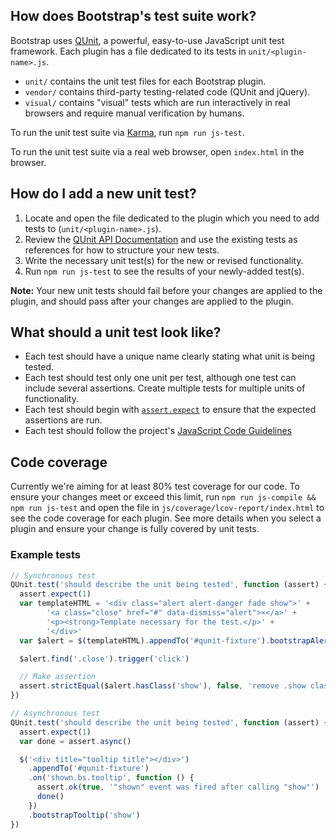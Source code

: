 ## How does Bootstrap's test suite work?

Bootstrap uses [QUnit](https://qunitjs.com/), a powerful, easy-to-use JavaScript unit test framework. Each plugin has a file dedicated to its tests in `unit/<plugin-name>.js`.

* `unit/` contains the unit test files for each Bootstrap plugin.
* `vendor/` contains third-party testing-related code (QUnit and jQuery).
* `visual/` contains "visual" tests which are run interactively in real browsers and require manual verification by humans.

To run the unit test suite via [Karma](http://karma-runner.github.io/), run `npm run js-test`.

To run the unit test suite via a real web browser, open `index.html` in the browser.


## How do I add a new unit test?

1. Locate and open the file dedicated to the plugin which you need to add tests to (`unit/<plugin-name>.js`).
2. Review the [QUnit API Documentation](https://api.qunitjs.com/) and use the existing tests as references for how to structure your new tests.
3. Write the necessary unit test(s) for the new or revised functionality.
4. Run `npm run js-test` to see the results of your newly-added test(s).

**Note:** Your new unit tests should fail before your changes are applied to the plugin, and should pass after your changes are applied to the plugin.

## What should a unit test look like?

* Each test should have a unique name clearly stating what unit is being tested.
* Each test should test only one unit per test, although one test can include several assertions. Create multiple tests for multiple units of functionality.
* Each test should begin with [`assert.expect`](https://api.qunitjs.com/assert/expect/) to ensure that the expected assertions are run.
* Each test should follow the project's [JavaScript Code Guidelines](https://github.com/twbs/bootstrap/blob/master/CONTRIBUTING.md#js)

## Code coverage

Currently we're aiming for at least 80% test coverage for our code. To ensure your changes meet or exceed this limit, run `npm run js-compile && npm run js-test` and open the file in `js/coverage/lcov-report/index.html` to see the code coverage for each plugin. See more details when you select a plugin and ensure your change is fully covered by unit tests.

### Example tests

```js
// Synchronous test
QUnit.test('should describe the unit being tested', function (assert) {
  assert.expect(1)
  var templateHTML = '<div class="alert alert-danger fade show">' +
        '<a class="close" href="#" data-dismiss="alert">×</a>' +
        '<p><strong>Template necessary for the test.</p>' +
        '</div>'
  var $alert = $(templateHTML).appendTo('#qunit-fixture').bootstrapAlert()

  $alert.find('.close').trigger('click')

  // Make assertion
  assert.strictEqual($alert.hasClass('show'), false, 'remove .show class on .close click')
})

// Asynchronous test
QUnit.test('should describe the unit being tested', function (assert) {
  assert.expect(1)
  var done = assert.async()

  $('<div title="tooltip title"></div>')
    .appendTo('#qunit-fixture')
    .on('shown.bs.tooltip', function () {
      assert.ok(true, '"shown" event was fired after calling "show"')
      done()
    })
    .bootstrapTooltip('show')
})
```
